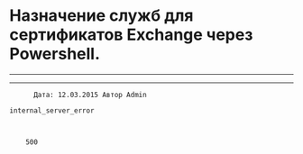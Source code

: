 #                 	Назначение служб для сертификатов Exchange через Powershell.                	  
***            ***

			
            
		

    




	
    	  Дата: 12.03.2015 Автор Admin  
	
    internal_server_error
    
    
    
        500
    

